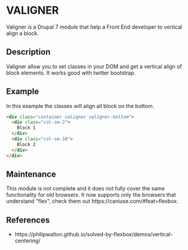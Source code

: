 <h1>VALIGNER</h1>
<p>Valigner is a Drupal 7 module that help a Front End developer to vertical align a block.

<h2>Description</h2>
<p>Valigner allow you to set classes in your DOM and get a vertical align of block elements.
It works good with twitter bootstrap.</p>
 
<h2>Example</h2>
<p>In this example the classes will align all block on the bottom.</p>

```html
<div class="container valigner valigner-bottom">
  <div class="col-sm-2">
    Block 1
  </div>
  <div class="col-sm-10">
    Block 2
  </div>
</div>
```

<h2>Maintenance</h2>
<p>This module is not complete and it does not fully cover the same functionality for old browsers.
It now supports only the browsers that understand "flex", check them out https://caniuse.com/#feat=flexbox.</p>

<h2>References</h2>
<ul>
  <li>https://philipwalton.github.io/solved-by-flexbox/demos/vertical-centering/</li>
</ul>